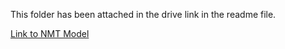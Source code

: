 This folder has been attached in the drive link in the readme file.

[Link to NMT Model](https://drive.google.com/file/d/1pyeu4B4j_xsl0jGCMcJKf-cJ5Eqd268P/view?fbclid=IwAR0_fcEzyJurOhB6M8NYzrg7YiaKlf13MSUuR0P_W0jCOQOUUJAwnFXJXJg)
